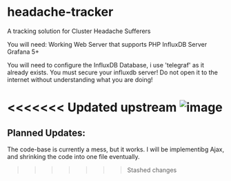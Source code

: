 # headache-tracker
A tracking solution for Cluster Headache Sufferers

You will need:
Working Web Server that supports PHP
InfluxDB Server
Grafana 5+

You will need to configure the InfluxDB Database, i use 'telegraf' as it already exists.
You must secure your influxdb server! Do not open it to the internet without understanding what you are doing!

<<<<<<< Updated upstream
![image](https://github.com/OliPassey/headache-tracker/assets/7745805/f48381f5-0e5f-4742-8e2a-77561b2082ea)
=======
## Planned Updates:
The code-base is currently a mess, but it works.
I will be implementibg Ajax, and shrinking the code into one file eventually.
>>>>>>> Stashed changes
